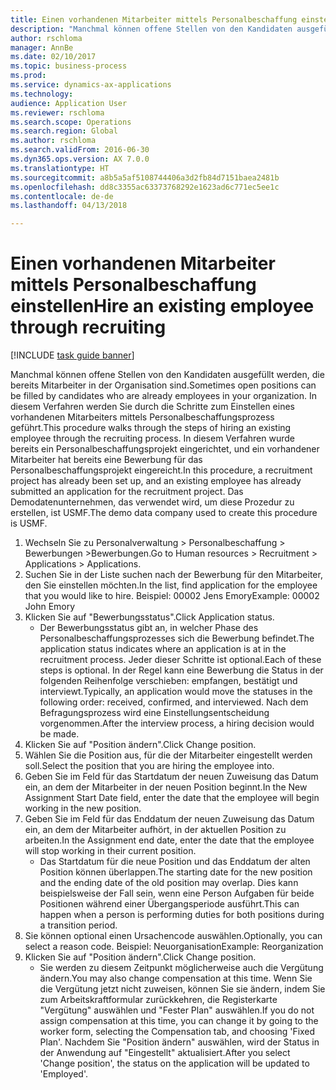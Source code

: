 ```yaml
--- 
title: Einen vorhandenen Mitarbeiter mittels Personalbeschaffung einstellen
description: "Manchmal können offene Stellen von den Kandidaten ausgefüllt werden, die bereits Mitarbeiter in der Organisation sind."
author: rschloma
manager: AnnBe
ms.date: 02/10/2017
ms.topic: business-process
ms.prod: 
ms.service: dynamics-ax-applications
ms.technology: 
audience: Application User
ms.reviewer: rschloma
ms.search.scope: Operations
ms.search.region: Global
ms.author: rschloma
ms.search.validFrom: 2016-06-30
ms.dyn365.ops.version: AX 7.0.0
ms.translationtype: HT
ms.sourcegitcommit: a8b5a5af5108744406a3d2fb84d7151baea2481b
ms.openlocfilehash: dd8c3355ac63373768292e1623ad6c771ec5ee1c
ms.contentlocale: de-de
ms.lasthandoff: 04/13/2018

---
```

# <a name="hire-an-existing-employee-through-recruiting"></a><span data-ttu-id="1230b-103">Einen vorhandenen Mitarbeiter mittels Personalbeschaffung einstellen</span><span class="sxs-lookup"><span data-stu-id="1230b-103">Hire an existing employee through recruiting</span></span>

[!INCLUDE [task guide banner](../../includes/task-guide-banner.md)]

<span data-ttu-id="1230b-104">Manchmal können offene Stellen von den Kandidaten ausgefüllt werden, die bereits Mitarbeiter in der Organisation sind.</span><span class="sxs-lookup"><span data-stu-id="1230b-104">Sometimes open positions can be filled by candidates who are already employees in your organization.</span></span> <span data-ttu-id="1230b-105">In diesem Verfahren werden Sie durch die Schritte zum Einstellen eines vorhandenen Mitarbeiters mittels Personalbeschaffungsprozess geführt.</span><span class="sxs-lookup"><span data-stu-id="1230b-105">This procedure walks through the steps of hiring an existing employee through the recruiting process.</span></span> <span data-ttu-id="1230b-106">In diesem Verfahren wurde bereits ein Personalbeschaffungsprojekt eingerichtet, und ein vorhandener Mitarbeiter hat bereits eine Bewerbung für das Personalbeschaffungsprojekt eingereicht.</span><span class="sxs-lookup"><span data-stu-id="1230b-106">In this procedure, a recruitment project has already been set up, and an existing employee has already submitted an application for the recruitment project.</span></span> <span data-ttu-id="1230b-107">Das Demodatenunternehmen, das verwendet wird, um diese Prozedur zu erstellen, ist USMF.</span><span class="sxs-lookup"><span data-stu-id="1230b-107">The demo data company used to create this procedure is USMF.</span></span>

1. <span data-ttu-id="1230b-108">Wechseln Sie zu Personalverwaltung > Personalbeschaffung > Bewerbungen >Bewerbungen.</span><span class="sxs-lookup"><span data-stu-id="1230b-108">Go to Human resources > Recruitment > Applications > Applications.</span></span>
2. <span data-ttu-id="1230b-109">Suchen Sie in der Liste suchen nach der Bewerbung für den Mitarbeiter, den Sie einstellen möchten.</span><span class="sxs-lookup"><span data-stu-id="1230b-109">In the list, find application for the employee that you would like to hire.</span></span> <span data-ttu-id="1230b-110">Beispiel: 00002 Jens Emory</span><span class="sxs-lookup"><span data-stu-id="1230b-110">Example:  00002  John Emory</span></span>
3. <span data-ttu-id="1230b-111">Klicken Sie auf "Bewerbungsstatus".</span><span class="sxs-lookup"><span data-stu-id="1230b-111">Click Application status.</span></span>
    * <span data-ttu-id="1230b-112">Der Bewerbungsstatus gibt an, in welcher Phase des Personalbeschaffungsprozesses sich die Bewerbung befindet.</span><span class="sxs-lookup"><span data-stu-id="1230b-112">The application status indicates where an application is at in the recruitment process.</span></span>  <span data-ttu-id="1230b-113">Jeder dieser Schritte ist optional.</span><span class="sxs-lookup"><span data-stu-id="1230b-113">Each of these steps is optional.</span></span> <span data-ttu-id="1230b-114">In der Regel kann eine Bewerbung die Status in der folgenden Reihenfolge verschieben: empfangen, bestätigt und interviewt.</span><span class="sxs-lookup"><span data-stu-id="1230b-114">Typically, an application would move the statuses in the following order:  received, confirmed, and interviewed.</span></span> <span data-ttu-id="1230b-115">Nach dem Befragungsprozess wird eine Einstellungsentscheidung vorgenommen.</span><span class="sxs-lookup"><span data-stu-id="1230b-115">After the interview process, a hiring decision would be made.</span></span>  
4. <span data-ttu-id="1230b-116">Klicken Sie auf "Position ändern".</span><span class="sxs-lookup"><span data-stu-id="1230b-116">Click Change position.</span></span>
5. <span data-ttu-id="1230b-117">Wählen Sie die Position aus, für die der Mitarbeiter eingestellt werden soll.</span><span class="sxs-lookup"><span data-stu-id="1230b-117">Select the position that you are hiring the employee into.</span></span>
6. <span data-ttu-id="1230b-118">Geben Sie im Feld für das Startdatum der neuen Zuweisung das Datum ein, an dem der Mitarbeiter in der neuen Position beginnt.</span><span class="sxs-lookup"><span data-stu-id="1230b-118">In the New Assignment Start Date field, enter the date that the employee will begin working in the new position.</span></span>  
7. <span data-ttu-id="1230b-119">Geben Sie im Feld für das Enddatum der neuen Zuweisung das Datum ein, an dem der Mitarbeiter aufhört, in der aktuellen Position zu arbeiten.</span><span class="sxs-lookup"><span data-stu-id="1230b-119">In the Assignment end date, enter the date that the employee will stop working in their current position.</span></span>
    * <span data-ttu-id="1230b-120">Das Startdatum für die neue Position und das Enddatum der alten Position können überlappen.</span><span class="sxs-lookup"><span data-stu-id="1230b-120">The starting date for the new position and the ending date of the old position may overlap.</span></span> <span data-ttu-id="1230b-121">Dies kann beispielsweise der Fall sein, wenn eine Person Aufgaben für beide Positionen während einer Übergangsperiode ausführt.</span><span class="sxs-lookup"><span data-stu-id="1230b-121">This can happen when a person is performing duties for both positions during a transition period.</span></span>  
8. <span data-ttu-id="1230b-122">Sie können optional einen Ursachencode auswählen.</span><span class="sxs-lookup"><span data-stu-id="1230b-122">Optionally, you can select a reason code.</span></span> <span data-ttu-id="1230b-123">Beispiel: Neuorganisation</span><span class="sxs-lookup"><span data-stu-id="1230b-123">Example: Reorganization</span></span>
9. <span data-ttu-id="1230b-124">Klicken Sie auf "Position ändern".</span><span class="sxs-lookup"><span data-stu-id="1230b-124">Click Change position.</span></span>
    * <span data-ttu-id="1230b-125">Sie werden zu diesem Zeitpunkt möglicherweise auch die Vergütung ändern.</span><span class="sxs-lookup"><span data-stu-id="1230b-125">You may also change compensation at this time.</span></span> <span data-ttu-id="1230b-126">Wenn Sie die Vergütung jetzt nicht zuweisen, können Sie sie ändern, indem Sie zum Arbeitskraftformular zurückkehren, die Registerkarte "Vergütung" auswählen und "Fester Plan" auswählen.</span><span class="sxs-lookup"><span data-stu-id="1230b-126">If you do not assign compensation at this time, you can change it by going to the worker form, selecting the Compensation tab, and choosing 'Fixed Plan'.</span></span> <span data-ttu-id="1230b-127">Nachdem Sie "Position ändern" auswählen, wird der Status in der Anwendung auf "Eingestellt" aktualisiert.</span><span class="sxs-lookup"><span data-stu-id="1230b-127">After you select 'Change position', the status on the application will be updated to 'Employed'.</span></span>  


